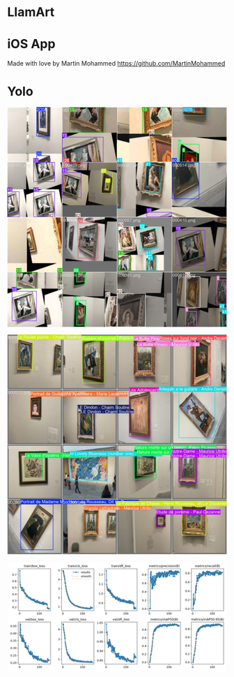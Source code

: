 # LlamArt

# iOS App
Made with love by Martin Mohammed
https://github.com/MartinMohammed

# Yolo

![](img/yolo-train.jpg)

![](img/yolo-val.jpg)

![](img/metrics.png)
